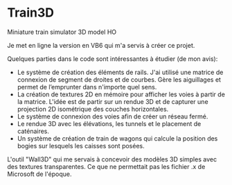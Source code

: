 # Train3D
 Miniature train simulator 3D model HO

Je met en ligne la version en VB6 qui m'a servis à créer ce projet.

Quelques parties dans le code sont intéressantes à étudier (de mon avis):
- Le système de création des éléments de rails. J'ai utilisé une matrice de connexion de segment de droites et de courbes. Gère les aiguillages et permet de l’emprunter dans n'importe quel sens.
- La création de textures 2D en mémoire pour afficher les voies à partir de la matrice. L'idée est de partir sur un rendue 3D et de capturer une projection 2D isométrique des couches horizontales. 
- Le système de connexion des voies afin de créer un réseau fermé.
- Le rendue 3D avec les élévations, les tunnels et le placement de caténaires.
- Un système de création de train de wagons qui calcule la position des bogies sur lesquels les caisses sont posées.

L'outil "Wall3D" qui me servais à concevoir des modèles 3D simples avec des textures transparentes. Ce que ne permettait pas les fichier .x de Microsoft de l'époque.
